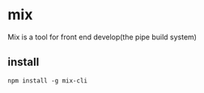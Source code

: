 # mix
Mix is a tool for front end develop(the pipe build system)

## install
```shell
npm install -g mix-cli
```
